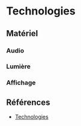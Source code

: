 # Technologies 
## Matériel
### Audio
### Lumière
### Affichage

## Références

* [Technologies](https://tim-montmorency.com/582523-gestion/#/contenus/2_scenarisation/40_technologie/)

